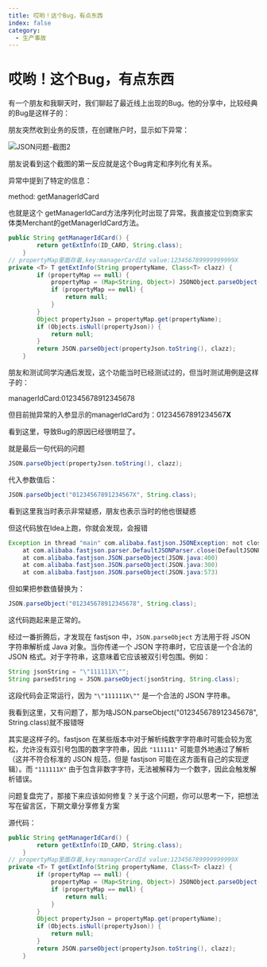 ```yaml
---
title: 哎哟！这个Bug，有点东西
index: false
category:
  - 生产事故
---
```




# 哎哟！这个Bug，有点东西



有一个朋友和我聊天时，我们聊起了最近线上出现的Bug。他的分享中，比较经典的Bug是这样子的：



朋友突然收到业务的反馈，在创建账户时，显示如下异常：

![JSON问题-截图2](/Users/yebing/Downloads/JSON问题-截图2.jpg)

朋友说看到这个截图的第一反应就是这个Bug肯定和序列化有关系。



异常中提到了特定的信息：

method: getManagerIdCard



也就是这个 getManagerIdCard方法序列化时出现了异常。我直接定位到商家实体类Merchant的getManagerIdCard方法。



```java
public String getManagerIdCard() {
        return getExtInfo(ID_CARD, String.class);
    }
// propertyMap里面存着,key:managerCardId value:123456789999999999X
private <T> T getExtInfo(String propertyName, Class<T> clazz) {
        if (propertyMap == null) {
            propertyMap = (Map<String, Object>) JSONObject.parseObject(extInfo, Map.class);
            if (propertyMap == null) {
                return null;
            }
        }
        Object propertyJson = propertyMap.get(propertyName);
        if (Objects.isNull(propertyJson)) {
            return null;
        }
        return JSON.parseObject(propertyJson.toString(), clazz);
    }
```



朋友和测试同学沟通后发现，这个功能当时已经测试过的，但当时测试用例是这样子的：

managerIdCard:012345678912345678



但目前抛异常的入参显示的managerIdCard为：01234567891234567**X**



看到这里，导致Bug的原因已经很明显了。



就是最后一句代码的问题

```java
JSON.parseObject(propertyJson.toString(), clazz);
```

代入参数值后：

```java
JSON.parseObject("01234567891234567X", String.class);
```

看到这里我当时表示非常疑惑，朋友也表示当时的他也很疑惑



但这代码放在Idea上跑，你就会发现，会报错

```java
Exception in thread "main" com.alibaba.fastjson.JSONException: not close json text, token : error
	at com.alibaba.fastjson.parser.DefaultJSONParser.close(DefaultJSONParser.java:1527)
	at com.alibaba.fastjson.JSON.parseObject(JSON.java:400)
	at com.alibaba.fastjson.JSON.parseObject(JSON.java:300)
	at com.alibaba.fastjson.JSON.parseObject(JSON.java:573)
```

但如果把参数值替换为：

```java
JSON.parseObject("012345678912345678", String.class);
```

这代码跑起来是正常的。



经过一番折腾后，才发现在 fastjson 中，`JSON.parseObject` 方法用于将 JSON 字符串解析成 Java 对象。当你传递一个 JSON 字符串时，它应该是一个合法的 JSON 格式。对于字符串，这意味着它应该被双引号包围。例如：

```java
String jsonString = "\"111111X\"";
String parsedString = JSON.parseObject(jsonString, String.class);
```

这段代码会正常运行，因为 `"\"111111X\""` 是一个合法的 JSON 字符串。



我看到这里，又有问题了，那为啥JSON.parseObject("012345678912345678", String.class)就不报错呀



其实是这样子的。fastjson 在某些版本中对于解析纯数字字符串时可能会较为宽松，允许没有双引号包围的数字字符串，因此 `"111111"` 可能意外地通过了解析（这并不符合标准的 JSON 规范，但是 fastjson 可能在这方面有自己的实现逻辑）。而 `"111111X"` 由于包含非数字字符，无法被解释为一个数字，因此会触发解析错误。



问题复盘完了，那接下来应该如何修复？关于这个问题，你可以思考一下，把想法写在留言区，下期文章分享修复方案



源代码：

```java
public String getManagerIdCard() {
        return getExtInfo(ID_CARD, String.class);
    }
// propertyMap里面存着,key:managerCardId value:123456789999999999X
private <T> T getExtInfo(String propertyName, Class<T> clazz) {
        if (propertyMap == null) {
            propertyMap = (Map<String, Object>) JSONObject.parseObject(extInfo, Map.class);
            if (propertyMap == null) {
                return null;
            }
        }
        Object propertyJson = propertyMap.get(propertyName);
        if (Objects.isNull(propertyJson)) {
            return null;
        }
        return JSON.parseObject(propertyJson.toString(), clazz);
    }
```



